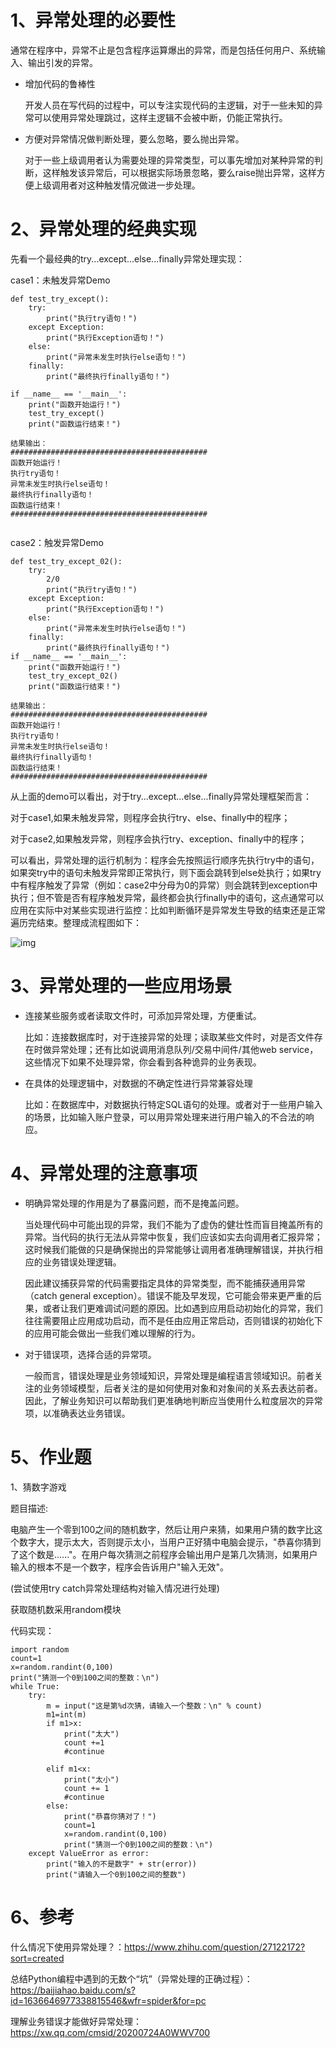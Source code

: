 # 1、异常处理的必要性

通常在程序中，异常不止是包含程序运算爆出的异常，而是包括任何用户、系统输入、输出引发的异常。

- 增加代码的鲁棒性

  开发人员在写代码的过程中，可以专注实现代码的主逻辑，对于一些未知的异常可以使用异常处理跳过，这样主逻辑不会被中断，仍能正常执行。

- 方便对异常情况做判断处理，要么忽略，要么抛出异常。

  对于一些上级调用者认为需要处理的异常类型，可以事先增加对某种异常的判断，这样触发该异常后，可以根据实际场景忽略，要么raise抛出异常，这样方便上级调用者对这种触发情况做进一步处理。

  

# 2、异常处理的经典实现

先看一个最经典的try...except...else...finally异常处理实现：

case1：未触发异常Demo

```
def test_try_except():
    try:
        print("执行try语句！")
    except Exception:
        print("执行Exception语句！")
    else:
        print("异常未发生时执行else语句！")
    finally:
        print("最终执行finally语句！")

if __name__ == '__main__':
    print("函数开始运行！")
    test_try_except()
    print("函数运行结束！")
    
结果输出：
############################################
函数开始运行！
执行try语句！
异常未发生时执行else语句！
最终执行finally语句！
函数运行结束！
############################################


```

case2：触发异常Demo



```
def test_try_except_02():
    try:
        2/0
        print("执行try语句！")
    except Exception:
        print("执行Exception语句！")
    else:
        print("异常未发生时执行else语句！")
    finally:
        print("最终执行finally语句！")
if __name__ == '__main__':
    print("函数开始运行！")
    test_try_except_02()
    print("函数运行结束！")        

结果输出：
############################################
函数开始运行！
执行try语句！
异常未发生时执行else语句！
最终执行finally语句！
函数运行结束！
############################################
```



从上面的demo可以看出，对于try...except...else...finally异常处理框架而言：

对于case1,如果未触发异常，则程序会执行try、else、finally中的程序；

对于case2,如果触发异常，则程序会执行try、exception、finally中的程序；

可以看出，异常处理的运行机制为：程序会先按照运行顺序先执行try中的语句，如果突try中的语句未触发异常即正常执行，则下面会跳转到else处执行；如果try中有程序触发了异常（例如：case2中分母为0的异常）则会跳转到exception中执行；但不管是否有程序触发异常，最终都会执行finally中的语句，这点通常可以应用在实际中对某些实现进行监控：比如判断循环是异常发生导致的结束还是正常遍历完结束。整理成流程图如下：



![img](https://pics6.baidu.com/feed/fc1f4134970a304e3707a578a0fea483c8175cc1.jpeg?token=e29352eeaf61fc7ae2592094d833a57f&s=B5B0EF37091A46CA12DD547B03007077)



# 3、异常处理的一些应用场景

- 连接某些服务或者读取文件时，可添加异常处理，方便重试。

  比如：连接数据库时，对于连接异常的处理；读取某些文件时，对是否文件存在时做异常处理；还有比如说调用消息队列/交易中间件/其他web service，这些情况下如果不处理异常，你会看到各种诡异的业务表现。

- 在具体的处理逻辑中，对数据的不确定性进行异常兼容处理

  比如：在数据库中，对数据执行特定SQL语句的处理。或者对于一些用户输入的场景，比如输入账户登录，可以用异常处理来进行用户输入的不合法的响应。

  

# 4、异常处理的注意事项

- 明确异常处理的作用是为了暴露问题，而不是掩盖问题。

  当处理代码中可能出现的异常，我们不能为了虚伪的健壮性而盲目掩盖所有的异常。当代码的执行无法从异常中恢复，我们应该如实去向调用者汇报异常；这时候我们能做的只是确保抛出的异常能够让调用者准确理解错误，并执行相应的业务错误处理逻辑。

  因此建议捕获异常的代码需要指定具体的异常类型，而不能捕获通用异常（catch general exception）。错误不能及早发现，它可能会带来更严重的后果，或者让我们更难调试问题的原因。比如遇到应用启动初始化的异常，我们往往需要阻止应用成功启动，而不是任由应用正常启动，否则错误的初始化下的应用可能会做出一些我们难以理解的行为。

- 对于错误项，选择合适的异常项。

  一般而言，错误处理是业务领域知识，异常处理是编程语言领域知识。前者关注的业务领域模型，后者关注的是如何使用对象和对象间的关系去表达前者。因此，了解业务知识可以帮助我们更准确地判断应当使用什么粒度层次的异常项，以准确表达业务错误。



# 5、作业题

1、猜数字游戏

题目描述:

电脑产生一个零到100之间的随机数字，然后让用户来猜，如果用户猜的数字比这个数字大，提示太大，否则提示太小，当用户正好猜中电脑会提示，"恭喜你猜到了这个数是......"。在用户每次猜测之前程序会输出用户是第几次猜测，如果用户输入的根本不是一个数字，程序会告诉用户"输入无效"。

(尝试使用try catch异常处理结构对输入情况进行处理)

获取随机数采用random模块

代码实现：

```
import random
count=1
x=random.randint(0,100)
print("猜测一个0到100之间的整数：\n")
while True:
    try:
        m = input("这是第%d次猜，请输入一个整数：\n" % count)
        m1=int(m)
        if m1>x:
            print("太大")
            count +=1
            #continue

        elif m1<x:
            print("太小")
            count += 1
            #continue
        else:
            print("恭喜你猜对了！")
            count=1
            x=random.randint(0,100)
            print("猜测一个0到100之间的整数：\n")
    except ValueError as error:
        print("输入的不是数字" + str(error))
        print("请输入一个0到100之间的整数")
```



# 6、参考

什么情况下使用异常处理？：https://www.zhihu.com/question/27122172?sort=created

总结Python编程中遇到的无数个“坑”（异常处理的正确过程）：https://baijiahao.baidu.com/s?id=1636646977338815546&wfr=spider&for=pc

理解业务错误才能做好异常处理：https://xw.qq.com/cmsid/20200724A0WWV700